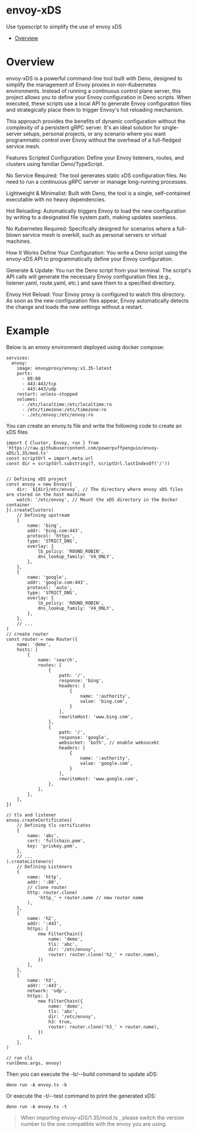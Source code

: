 # envoy-xDS

Use typescript to simplify the use of envoy xDS

- [Overview](#Overview)

# Overview

envoy-xDS is a powerful command-line tool built with Deno, designed to simplify
the management of Envoy proxies in non-Kubernetes environments. Instead of
running a continuous control plane server, this project allows you to define
your Envoy configuration in Deno scripts. When executed, these scripts use a
local API to generate Envoy configuration files and strategically place them to
trigger Envoy's hot reloading mechanism.

This approach provides the benefits of dynamic configuration without the
complexity of a persistent gRPC server. It's an ideal solution for single-server
setups, personal projects, or any scenario where you want programmatic control
over Envoy without the overhead of a full-fledged service mesh.

Features Scripted Configuration: Define your Envoy listeners, routes, and
clusters using familiar Deno/TypeScript.

No Service Required: The tool generates static xDS configuration files. No need
to run a continuous gRPC server or manage long-running processes.

Lightweight & Minimalist: Built with Deno, the tool is a single, self-contained
executable with no heavy dependencies.

Hot Reloading: Automatically triggers Envoy to load the new configuration by
writing to a designated file system path, making updates seamless.

No Kubernetes Required: Specifically designed for scenarios where a full-blown
service mesh is overkill, such as personal servers or virtual machines.

How It Works Define Your Configuration: You write a Deno script using the
envoy-xDS API to programmatically define your Envoy configuration.

Generate & Update: You run the Deno script from your terminal. The script's API
calls will generate the necessary Envoy configuration files (e.g.,
listener.yaml, route.yaml, etc.) and save them to a specified directory.

Envoy Hot Reload: Your Envoy proxy is configured to watch this directory. As
soon as the new configuration files appear, Envoy automatically detects the
change and loads the new settings without a restart.

# Example

Below is an envoy environment deployed using docker compose:

```
services:
  envoy:
    image: envoyproxy/envoy:v1.35-latest
    ports:
      - 80:80
      - 443:443/tcp
      - 443:443/udp
    restart: unless-stopped
    volumes:
      - /etc/localtime:/etc/localtime:ro
      - /etc/timezone:/etc/timezone:ro
      - ./etc/envoy:/etc/envoy:ro
```

You can create an envoy.ts file and write the following code to create an xDS
files

```
import { Cluster, Envoy, run } from 'https://raw.githubusercontent.com/powerpuffpenguin/envoy-xDS/1.35/mod.ts'
const scriptUrl = import.meta.url
const dir = scriptUrl.substring(7, scriptUrl.lastIndexOf('/'))


// Defining xDS project
const envoy = new Envoy({
    dir: `${dir}/etc/envoy`, // The directory where envoy xDS files are stored on the host machine
    watch: '/etc/envoy', // Mount the xDS directory in the Docker container
}).createClusters(
    // Defining upstream
    {
        name: 'bing',
        addr: 'bing.com:443',
        protocol: 'https',
        type: 'STRICT_DNS',
        overlay: {
            lb_policy: 'ROUND_ROBIN',
            dns_lookup_family: 'V4_ONLY',
        },
    },
    {
        name: 'google',
        addr: 'google.com:443',
        protocol: 'auto',
        type: 'STRICT_DNS',
        overlay: {
            lb_policy: 'ROUND_ROBIN',
            dns_lookup_family: 'V4_ONLY',
        },
    },
    // ...
)
// create router
const router = new Router({
    name: 'demo',
    hosts: [
        {
            name: 'search',
            routes: [
                {
                    path: '/',
                    response: 'bing',
                    headers: [
                        {
                            name: ':authority',
                            value: 'bing.com',
                        }
                    ],
                    rewriteHost: 'www.bing.com',
                },
                {
                    path: '/',
                    response: 'google',
                    websocket: 'both', // enable websocekt
                    headers: [
                        {
                            name: ':authority',
                            value: 'google.com',
                        }
                    ],
                    rewriteHost: 'www.google.com',
                },
            ],
        },
    ],
})

// tls and listener
envoy.createCertificates(
    // Defining tls certificates
    {
        name: 'abc',
        cert: 'fullchain.pem',
        key: 'privkey.pem',
    },
    // ...
).createListeners(
    // Defining Listeners
    {
        name: 'http',
        addr: ':80',
        // clone router
        http: router.clone(
            'http_' + router.name // new router name
        ),
    },
    {
        name: 'h2',
        addr: ':443',
        https: [
            new FilterChain({
                name: 'demo',
                tls: 'abc',
                dir: '/etc/envoy',
                router: router.clone('h2_' + router.name),
            })
        ],
    },
    {
        name: 'h3',
        addr: ':443',
        network: 'udp',
        https: [
            new FilterChain({
                name: 'demo',
                tls: 'abc',
                dir: '/etc/envoy',
                h3: true,
                router: router.clone('h3_' + router.name),
            })
        ],
    },
)

// run cli
run(Deno.args, envoy)
```

Then you can execute the -b/--build command to update xDS:

```
deno run -A envoy.ts -b
```

Or execute the -t/--test command to print the generated xDS:

```
deno run -A envoy.ts -t
```

> When importing envoy-xDS/1.35/mod.ts , please switch the version number to the
> one compatible with the envoy you are using.
